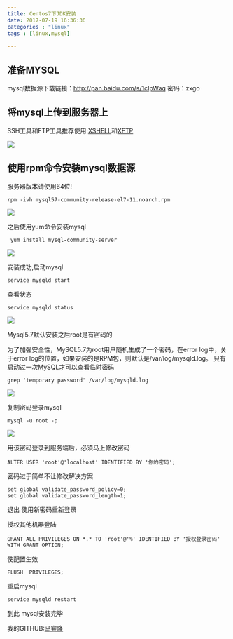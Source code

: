```yaml
---
title: Centos7下JDK安装
date: 2017-07-19 16:36:36
categories : "linux"
tags : [linux,mysql]
        
---
```


## 准备MYSQL

mysql数据源下载链接：http://pan.baidu.com/s/1cIpWaq 密码：zxgo



## 将mysql上传到服务器上



SSH工具和FTP工具推荐使用:[XSHELL](https://www.netsarang.com/xshell_download.html)和[XFTP](https://www.netsarang.com/products/xfp_overview.html)



![](http://osluooofp.bkt.clouddn.com/17-7-19/21202150.jpg)

<!-- more -->

## 使用rpm命令安装mysql数据源



服务器版本请使用64位!



``` shell
rpm -ivh mysql57-community-release-el7-11.noarch.rpm 
```


![](http://osluooofp.bkt.clouddn.com/17-7-19/13897836.jpg)



之后使用yum命令安装mysql



``` shell
 yum install mysql-community-server
```



![](http://osluooofp.bkt.clouddn.com/17-7-20/33068189.jpg)



安装成功,启动mysql

``` shell
service mysqld start
```



查看状态

``` shell
service mysqld status
```

![](http://osluooofp.bkt.clouddn.com/17-7-20/67500882.jpg)



Mysql5.7默认安装之后root是有密码的



为了加强安全性，MySQL5.7为root用户随机生成了一个密码，在error log中，关于error log的位置，如果安装的是RPM包，则默认是/var/log/mysqld.log。 
只有启动过一次MySQL才可以查看临时密码



``` shell
grep 'temporary password' /var/log/mysqld.log
```



![](http://osluooofp.bkt.clouddn.com/17-7-20/59556293.jpg)



复制密码登录mysql



``` shell
mysql -u root -p
```



![](http://osluooofp.bkt.clouddn.com/17-7-20/44389458.jpg)



用该密码登录到服务端后，必须马上修改密码

``` mysql
ALTER USER 'root'@'localhost' IDENTIFIED BY '你的密码';
```



密码过于简单不让修改解决方案

``` mysql
set global validate_password_policy=0;
set global validate_password_length=1;

```



退出 使用新密码重新登录



授权其他机器登陆

``` mysql
GRANT ALL PRIVILEGES ON *.* TO 'root'@'%' IDENTIFIED BY '授权登录密码' WITH GRANT OPTION;
```



使配置生效

``` my
FLUSH  PRIVILEGES;
```



重启mysql

``` shell
service mysqld restart
```



到此 mysql安装完毕



我的GITHUB:[马睿隆](https://github.com/maruilong)
